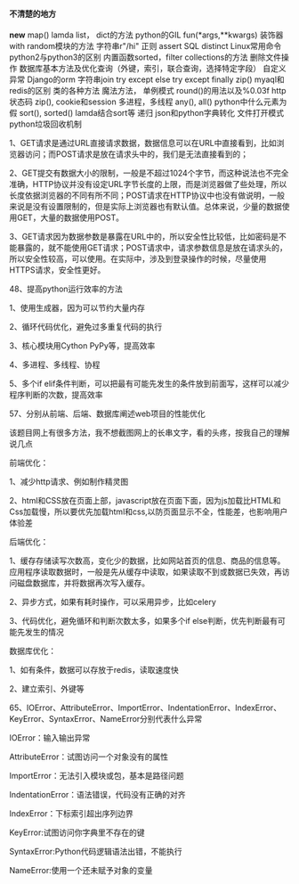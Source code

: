 #### 不清楚的地方
__new__
map()
lamda
list， dict的方法
python的GIL
fun(*args,**kwargs)
装饰器
with
random模块的方法
字符串r"/hi"
正则
assert
SQL distinct
Linux常用命令
python2与python3的区别
内置函数sorted，filter
collections的方法
删除文件操作
数据库基本方法及优化查询（外键，索引，联合查询，选择特定字段）
自定义异常
Django的orm
字符串join
try except else
try except finally
zip()
myaql和redis的区别
类的各种方法 魔法方法， 单例模式
round()的用法以及%0.03f
http状态码
zip(), 
cookie和session
多进程，多线程
any(), all()
python中什么元素为假
sort(), sorted()
lamda结合sort等
递归
json和python字典转化
文件打开模式
python垃圾回收机制




1、GET请求是通过URL直接请求数据，数据信息可以在URL中直接看到，比如浏览器访问；而POST请求是放在请求头中的，我们是无法直接看到的；

2、GET提交有数据大小的限制，一般是不超过1024个字节，而这种说法也不完全准确，HTTP协议并没有设定URL字节长度的上限，而是浏览器做了些处理，所以长度依据浏览器的不同有所不同；POST请求在HTTP协议中也没有做说明，一般来说是没有设置限制的，但是实际上浏览器也有默认值。总体来说，少量的数据使用GET，大量的数据使用POST。

3、GET请求因为数据参数是暴露在URL中的，所以安全性比较低，比如密码是不能暴露的，就不能使用GET请求；POST请求中，请求参数信息是放在请求头的，所以安全性较高，可以使用。在实际中，涉及到登录操作的时候，尽量使用HTTPS请求，安全性更好。










48、提高python运行效率的方法

1、使用生成器，因为可以节约大量内存

2、循环代码优化，避免过多重复代码的执行

3、核心模块用Cython PyPy等，提高效率

4、多进程、多线程、协程

5、多个if elif条件判断，可以把最有可能先发生的条件放到前面写，这样可以减少程序判断的次数，提高效率


57、分别从前端、后端、数据库阐述web项目的性能优化

该题目网上有很多方法，我不想截图网上的长串文字，看的头疼，按我自己的理解说几点

前端优化：

1、减少http请求、例如制作精灵图

2、html和CSS放在页面上部，javascript放在页面下面，因为js加载比HTML和Css加载慢，所以要优先加载html和css,以防页面显示不全，性能差，也影响用户体验差



后端优化：

1、缓存存储读写次数高，变化少的数据，比如网站首页的信息、商品的信息等。应用程序读取数据时，一般是先从缓存中读取，如果读取不到或数据已失效，再访问磁盘数据库，并将数据再次写入缓存。

2、异步方式，如果有耗时操作，可以采用异步，比如celery

3、代码优化，避免循环和判断次数太多，如果多个if else判断，优先判断最有可能先发生的情况



数据库优化：

1、如有条件，数据可以存放于redis，读取速度快

2、建立索引、外键等

65、IOError、AttributeError、ImportError、IndentationError、IndexError、KeyError、SyntaxError、NameError分别代表什么异常

IOError：输入输出异常

AttributeError：试图访问一个对象没有的属性

ImportError：无法引入模块或包，基本是路径问题

IndentationError：语法错误，代码没有正确的对齐

IndexError：下标索引超出序列边界

KeyError:试图访问你字典里不存在的键

SyntaxError:Python代码逻辑语法出错，不能执行

NameError:使用一个还未赋予对象的变量
